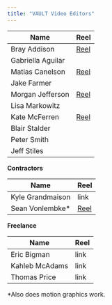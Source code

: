 ```yaml
---
title: "VAULT Video Editors"
---
```

Name | Reel
--|--
Bray Addison | [Reel](https://f.io/qYA3NCjC)
Gabriella Aguilar |  
Matias Canelson | [Reel](https://f.io/HMF5hl7f)
Jake Farmer |  
Morgan Jefferson | [Reel](https://f.io/JZ0OXtAm)
Lisa Markowitz |  
Kate McFerren | [Reel](https://youtu.be/T3RBV0IJHlk)
Blair Stalder |  
Peter Smith |  
Jeff Stiles |  

**Contractors**

Name | Reel
-- | --
Kyle Grandmaison | link
Sean Vonlembke* | [Reel](https://vimeo.com/450133249)

**Freelance**

Name | Reel
-- | --
Eric Bigman | link
Kahleb McAdams | link
Thomas Price | link

*Also does motion graphics work.